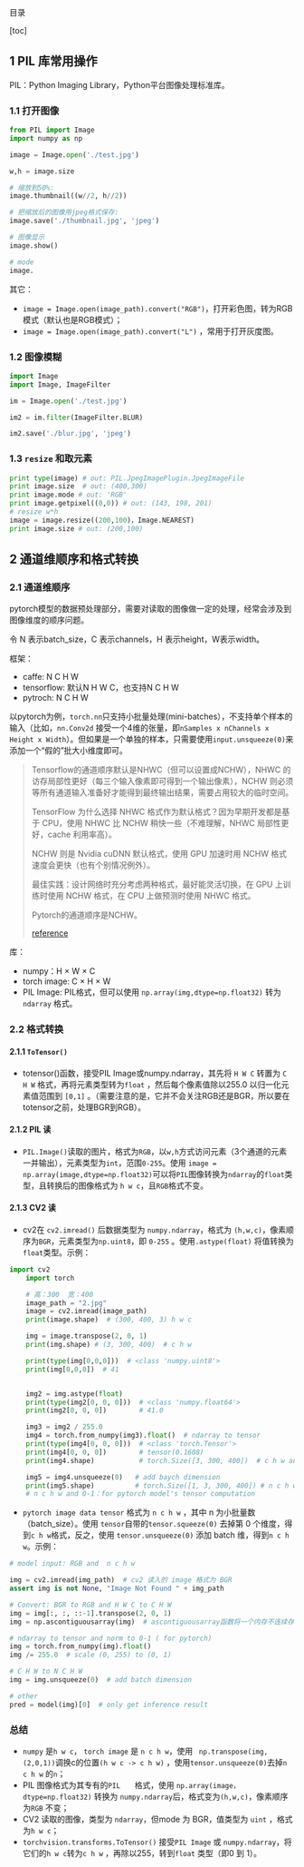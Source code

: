 目录

[toc]



## 1 PIL 库常用操作

PIL：Python Imaging Library，Python平台图像处理标准库。

### 1.1 打开图像

```python
from PIL import Image
import numpy as np

image = Image.open('./test.jpg')

w,h = image.size

# 缩放到50%:
image.thumbnail((w//2, h//2))

# 把缩放后的图像用jpeg格式保存:
image.save('./thumbnail.jpg', 'jpeg')

# 图像显示
image.show()

# mode
image.
```

其它：

+ `image = Image.open(image_path).convert("RGB")`，打开彩色图，转为RGB模式（默认也是RGB模式）；
+ `image = Image.open(image_path).convert("L")` ，常用于打开灰度图。



### 1.2 图像模糊

```python
import Image
import Image, ImageFilter

im = Image.open('./test.jpg')

im2 = im.filter(ImageFilter.BLUR)

im2.save('./blur.jpg', 'jpeg')
```



### 1.3 `resize` 和取元素

```python
print type(image) # out: PIL.JpegImagePlugin.JpegImageFile
print image.size  # out: (400,300)
print image.mode # out: 'RGB'
print image.getpixel((0,0)) # out: (143, 198, 201)
# resize w*h
image = image.resize((200,100)，Image.NEAREST)
print image.size # out: (200,100)
```





## 2 通道维顺序和格式转换



### 2.1 通道维顺序

pytorch模型的数据预处理部分，需要对读取的图像做一定的处理，经常会涉及到图像维度的顺序问题。

令 N 表示batch_size，C 表示channels，H 表示height，W表示width。

框架：

+ caffe:  N C H W
+ tensorflow:  默认N H W C，也支持N C H W
+ pytroch:  N C H W

以pytorch为例，`torch.nn`只支持小批量处理(mini-batches），不支持单个样本的输入（比如，`nn.Conv2d` 接受一个4维的张量，即`nSamples x nChannels x Height x Width`）。但如果是一个单独的样本，只需要使用`input.unsqueeze(0)`来添加一个“假的”批大小维度即可。

> Tensorflow的通道顺序默认是NHWC（但可以设置成NCHW），NHWC 的访存局部性更好（每三个输入像素即可得到一个输出像素），NCHW 则必须等所有通道输入准备好才能得到最终输出结果，需要占用较大的临时空间。
>
> TensorFlow 为什么选择 NHWC 格式作为默认格式？因为早期开发都是基于 CPU，使用 NHWC 比 NCHW 稍快一些（不难理解，NHWC 局部性更好，cache 利用率高）。
>
> NCHW 则是 Nvidia cuDNN 默认格式，使用 GPU 加速时用 NCHW 格式速度会更快（也有个别情况例外）。
>
> 最佳实践：设计网络时充分考虑两种格式，最好能灵活切换，在 GPU 上训练时使用 NCHW 格式，在 CPU 上做预测时使用 NHWC 格式。
>
> Pytorch的通道顺序是NCHW。
>
> [reference](https://www.cnblogs.com/sddai/p/14447105.html)

库：

+ numpy：H × W × C
+ torch image: C × H × W
+ PIL Image: PIL格式，但可以使用 `np.array(img,dtype=np.float32)` 转为 `ndarray` 格式。



### 2.2 格式转换



#### 2.1.1 `ToTensor()`

+ totensor()函数，接受PIL Image或numpy.ndarray，其先将 `H W C` 转置为 `C H W` 格式，再将元素类型转为`float` ，然后每个像素值除以255.0 以归一化元素值范围到 `[0,1]` 。（需要注意的是，它并不会关注RGB还是BGR，所以要在totensor之前，处理BGR到RGB）。



#### 2.1.2 PIL 读

+ `PIL.Image()`读取的图片，格式为`RGB`，以`w,h`方式访问元素（3个通道的元素一并输出），元素类型为`int`，范围`0-255`。使用 `image = np.array(image,dtype=np.float32)`可以将`PIL`图像转换为`ndarray`的`float`类型，且转换后的图像格式为 `h w c`，且`RGB`格式不变。



#### 2.1.3 CV2 读

+ cv2在 `cv2.imread()` 后数据类型为 `numpy.ndarray`，格式为 `(h,w,c)`，像素顺序为`BGR`，元素类型为`np.uint8`，即 `0-255` 。使用`.astype(float)` 将值转换为`float`类型。示例：

```python
import cv2
    import torch

    # 高：300  宽：400
    image_path = "2.jpg"
    image = cv2.imread(image_path)
    print(image.shape)  # (300, 400, 3) h w c

    img = image.transpose(2, 0, 1)
    print(img.shape) # (3, 300, 400)  # c h w

    print(type(img[0,0,0]))  # <class 'numpy.uint8'>
    print(img[0,0,0])  # 41


    img2 = img.astype(float)
    print(type(img2[0, 0, 0]))  # <class 'numpy.float64'>
    print(img2[0, 0, 0])        # 41.0

    img3 = img2 / 255.0
    img4 = torch.from_numpy(img3).float()  # ndarray to tensor
    print(type(img4[0, 0, 0]))  # <class 'torch.Tensor'>
    print(img4[0, 0, 0])        # tensor(0.1608)
    print(img4.shape)           # torch.Size([3, 300, 400])  # c h w and 0-1

    img5 = img4.unsqueeze(0)   # add baych dimension
    print(img5.shape)          # torch.Size([1, 3, 300, 400]) # n c h w
    # n c h w and 0-1：for pytorch model's tensor computation
```



+ `pytorch image data tensor` 格式为 `n c h w` ，其中 n 为小批量数（batch_size）。使用 `tensor`自带的`tensor.squeeze(0)` 去掉第 0 个维度，得到`c h w`格式，反之，使用 `tensor.unsqueeze(0)` 添加 batch 维，得到`n c h w`。示例：

```python
# model input: RGB and  n c h w 

img = cv2.imread(img_path)  # cv2 读入的 image 格式为 BGR
assert img is not None, "Image Not Found " + img_path

# Convert: BGR to RGB and H W C to C H W 
img = img[:, :, ::-1].transpose(2, 0, 1)
img = np.ascontiguousarray(img)  # ascontiguousarray函数将一个内存不连续存储的数组转换为内存连续存储的数组，使得运行速度更快

# ndarray to tensor and norm to 0-1 ( for pytorch)  
img = torch.from_numpy(img).float()
img /= 255.0  # scale (0, 255) to (0, 1)

# C H W to N C H W
img = img.unsqueeze(0)  # add batch dimension

# other
pred = model(img)[0]  # only get inference result
```



### 总结

+ `numpy` 是`h w c`， `torch image` 是 `n c h w`，使用 ` np.transpose(img,(2,0,1))`调换c的位置`(h w c -> c h w)` ，使用`tensor.unsqueeze(0)`去掉`n c h w` 的`n`；
+ PIL 图像格式为其专有的`PIL   `  格式，使用 `np.array(image，dtype=np.float32)`  转换为 `numpy.ndarray`后，格式变为`(h,w,c)`，像素顺序为`RGB` 不变；
+ CV2 读取的图像，类型为 `ndarray`，但mode 为 BGR，值类型为 `uint` ，格式为`h w c`；
+ `torchvision.transforms.ToTensor()` 接受`PIL Image` 或 `numpy.ndarray`，将它们的`h w c`转为`c h w` ，再除以255，转到`float` 类型（即0 到 1）。









